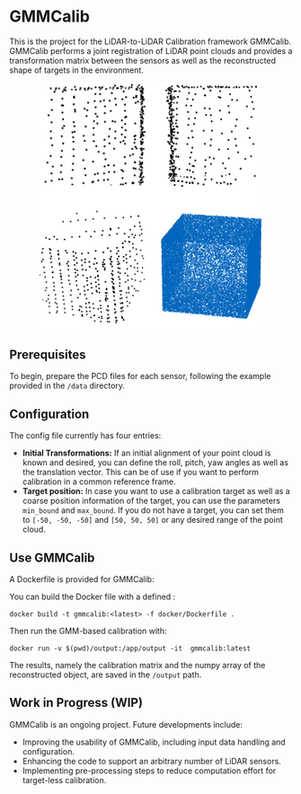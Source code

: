 # GMMCalib
This is the project for the LiDAR-to-LiDAR Calibration framework GMMCalib. GMMCalib performs a joint registration of LiDAR point clouds and provides a transformation matrix between the sensors as well as the reconstructed shape of targets in the environment.

<div align="center">
<img src="doc/img/gmmcalib.png" width="400px">
</div>

## Prerequisites
To begin, prepare the PCD files for each sensor, following the example provided in the `/data` directory.

## Configuration
The config file currently has four entries:
- **Initial Transformations:** If an initial alignment of your point cloud is known and desired, you can define the roll, pitch, yaw angles as well as the translation vector. This can be of use if you want to perform calibration in a common reference frame.
- **Target position:**  In case you want to use a calibration target as well as a coarse position information of the target, you can use the parameters `min_bound` and `max_bound`. If you do not have a target, you can set them to `[-50, -50, -50]` and `[50, 50, 50]` or any desired range of the point cloud.

## Use GMMCalib
A Dockerfile is provided for GMMCalib:

You can build the Docker file with a defined <tag>: 

    docker build -t gmmcalib:<latest> -f docker/Dockerfile .


Then run the GMM-based calibration with: 

    docker run -v $(pwd)/output:/app/output -it  gmmcalib:latest


The results, namely the calibration matrix and the numpy array of the reconstructed object, are saved in the `/output` path.

## Work in Progress (WIP)
GMMCalib is an ongoing project. Future developments include:
- Improving the usability of GMMCalib, including input data handling and configuration.
- Enhancing the code to support an arbitrary number of LiDAR sensors.
- Implementing pre-processing steps to reduce computation effort for target-less calibration.


